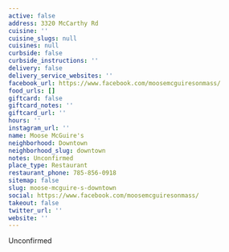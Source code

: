 ```yaml
---
active: false
address: 3320 McCarthy Rd
cuisine: ''
cuisine_slugs: null
cuisines: null
curbside: false
curbside_instructions: ''
delivery: false
delivery_service_websites: ''
facebook_url: https://www.facebook.com/moosemcguiresonmass/
food_urls: []
giftcard: false
giftcard_notes: ''
giftcard_url: ''
hours: ''
instagram_url: ''
name: Moose McGuire's
neighborhood: Downtown
neighborhood_slug: downtown
notes: Unconfirmed
place_type: Restaurant
restaurant_phone: 785-856-0918
sitemap: false
slug: moose-mcguire-s-downtown
social: https://www.facebook.com/moosemcguiresonmass/
takeout: false
twitter_url: ''
website: ''
---
```


Unconfirmed
